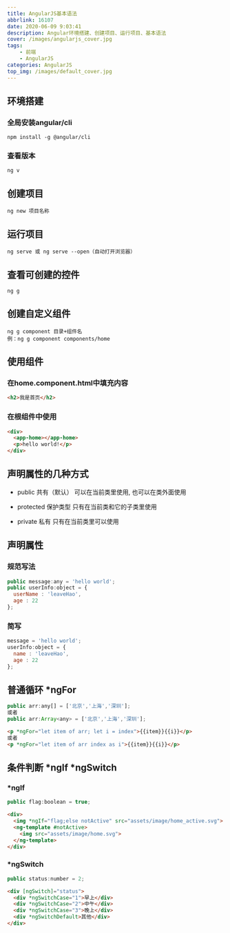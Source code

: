 ```yaml
---
title: AngularJS基本语法
abbrlink: 16107
date: 2020-06-09 9:03:41
description: Angular环境搭建、创建项目、运行项目、基本语法
cover: /images/angularjs_cover.jpg
tags:
	- 前端
	- AngularJS
categories: AngularJS
top_img: /images/default_cover.jpg
---
```

## 环境搭建

### 全局安装angular/cli

```CMD
npm install -g @angular/cli
```

### 查看版本

```CMD
ng v
```

## 创建项目

```CMD
ng new 项目名称
```

## 运行项目

```CMD
ng serve 或 ng serve --open（自动打开浏览器）
```

## 查看可创建的控件

```CMD
ng g
```

## 创建自定义组件

```CMD
ng g component 目录+组件名
例：ng g component components/home
```

## 使用组件

### 在home.component.html中填充内容
```HTML
<h2>我是首页</h2>
```

### 在根组件中使用
```HTML
<div>
  <app-home></app-home>
  <p>hello world!</p>
</div>
```

## 声明属性的几种方式

* public 共有（默认） 可以在当前类里使用, 也可以在类外面使用
* protected 保护类型 只有在当前类和它的子类里使用

* private 私有 只有在当前类里可以使用

## 声明属性

### 规范写法

```JAVASCRIPT
public message:any = 'hello world';
public userInfo:object = {
  userName : 'leaveHao',
  age : 22
};
```

### 简写

```JAVASCRIPT
message = 'hello world';
userInfo:object = {
  name : 'leaveHao',
  age : 22
};
```

## 普通循环 *ngFor

```JAVASCRIPT
public arr:any[] = ['北京','上海','深圳'];
或者
public arr:Array<any> = ['北京','上海','深圳'];
```

```HTML
<p *ngFor="let item of arr; let i = index">{{item}}{{i}}</p>
或者
<p *ngFor="let item of arr index as i">{{item}}{{i}}</p>
```

## 条件判断 *ngIf *ngSwitch

### *ngIf

```JAVASCRIPT
public flag:boolean = true;
```

```HTML
<div>
  <img *ngIf="flag;else notActive" src="assets/image/home_active.svg">
  <ng-template #notActive>
    <img src="assets/image/home.svg">
  </ng-template>
</div>
```

### *ngSwitch

```JAVASCRIPT
public status:number = 2;
```

```HTML
<div [ngSwitch]="status">
  <div *ngSwitchCase="1">早上</div>
  <div *ngSwitchCase="2">中午</div>
  <div *ngSwitchCase="3">晚上</div>
  <div *ngSwitchDefault>其他</div>
</div>
```
